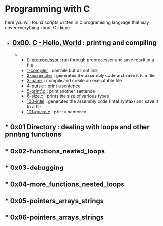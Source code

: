 # **Programming with C**    

here you will found scripts written in C programming language that may cover everything about C I hope
* ## [0x00. C - Hello, World](https://github.com/MohdMuslim92/alx-low_level_programming/tree/master/0x00-hello_world "0x00. C - Hello, World") : printing and compiling   
   * 
     * [0-preprocessor](https://github.com/MohdMuslim92/alx-low_level_programming/blob/master/0x00-hello_world/0-preprocessor "0-preprocessor") : run through preprocesser and save result in a file
     * [1-compiler](https://github.com/MohdMuslim92/alx-low_level_programming/blob/master/0x00-hello_world/1-compiler "1-compiler") : compile but do not link
     * [2-assembler](https://github.com/MohdMuslim92/alx-low_level_programming/blob/master/0x00-hello_world/2-assembler "2-assembler") : generates the assembly code and save it to a file
     * [3-name](https://github.com/MohdMuslim92/alx-low_level_programming/blob/master/0x00-hello_world/3-name "3-name") : compile and create an executable file
     * [4-puts.c](https://github.com/MohdMuslim92/alx-low_level_programming/blob/master/0x00-hello_world/4-puts.c "4-puts.c") : print a sentence
     * [5-printf.c](https://github.com/MohdMuslim92/alx-low_level_programming/blob/master/0x00-hello_world/5-printf.c "5-printf.c") : print another sentence
     * [6-size.c](https://github.com/MohdMuslim92/alx-low_level_programming/blob/master/0x00-hello_world/6-size.c "6-size.c") : prints the size of various types
     * [100-intel](https://github.com/MohdMuslim92/alx-low_level_programming/blob/master/0x00-hello_world/100-intel "100-intel") : generates the assembly code (Intel syntax)  and save it to a file
     * [101-quote.c](https://github.com/MohdMuslim92/alx-low_level_programming/blob/master/0x00-hello_world/101-quote.c "101-quote.c") : print a sentence
## * 0x01 Directory : dealing with loops and other printing functions
## * 0x02-functions_nested_loops
## * 0x03-debugging
## * 0x04-more_functions_nested_loops
## * 0x05-pointers_arrays_strings
## * 0x06-pointers_arrays_strings

